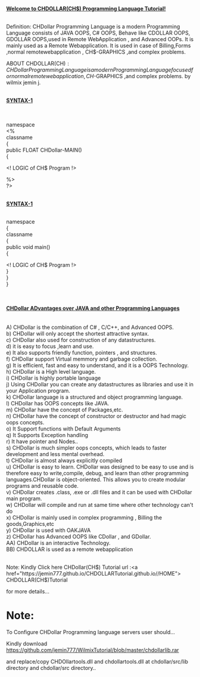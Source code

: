 <U><B>Welcome to CHDOLLAR(CH$) Programming Language Tutorial!</b></u>

<BR>
Definition: CHDollar Programming Language is a modern Programming Language consists of JAVA OOPS, C# OOPS, Behave like CDOLLAR OOPS, GDOLLAR OOPS,used in Remote WebApplication , and Advanced OOPs. It is mainly used as a Remote Webapplication. It is used in case of Billing,Forms ,normal remotewebapplication , CH$-GRAPHICS ,and complex problems.


ABOUT CHDOLLAR(CH$): CHDollar Programming Language is a modern Programming Language focused for normal remotewebapplication , CH$-GRAPHICS ,and complex problems. by wilmix jemin j.

<BR>
<U><B>SYNTAX-1</b></u>
 <BR>

<CHDollar> <BR>  
<PACK> namespace <BR> 
<%  <BR>
 <CLASS> classname <BR>
 { <BR>
 public FLOAT CHDollar-MAIN() <BR>
 { <BR>

 
<! LOGIC  of CH$ Program !> <BR>


%> <BR>
?> <BR>
<BR>
 
<U><B>SYNTAX-1</b></u>
<BR>

<CHSAUCER> <BR>
<PACK> namespace <BR>
{ <BR>
 <CLASS> classname <BR>
 { <BR>
 public void main() <BR>
 { <BR>
 
<! LOGIC  of CH$ Program !> <BR>
} <BR>
} <BR>
} <BR>
</CHSAUCER> <BR>
  
<BR> <U><B>CHDollar ADvantages over JAVA and other Programming Languages </b></u>
<BR><BR><BR>
A) CHDollar is the combination of C# , C/C++, and Advanced OOPS.<BR>
b) CHDollar will only accept the shortest attractive syntax.<BR>
c) CHDollar also used for construction of any datastructures.<BR>
d) it is easy to focus ,learn and use.<BR>
e) It also supports friendly function, pointers , and structures.<BR>
f) CHDollar support Virtual memmory and garbage collection.<BR>
g) It is efficient, fast and easy to understand, and it is a OOPS Technology.<BR>
h) CHDollar is a High level language.<BR>
i) CHDollar is highly portable language<BR>
j) Using CHDollar you can create any datastructures as libraries and use it in your Application program.<BR>
k) CHDollar language is a structured and object programming language.<BR>
l) CHDollar has OOPS concepts like JAVA.<BR>
m) CHDollar have the concept of Packages,etc.<BR>
n) CHDollar have the concept of constructor or destructor and had magic oops concepts.<BR>
o) It Support functions with Default Arguments<BR>
q) It Supports Exception handling<BR>
r) It have pointer and Nodes..<BR>
s) CHDollar is much simpler oops concepts, which leads to faster development and less mental overhead.<BR>
t) CHDollar is almost always explicitly compiled<BR>
u) CHDollar is easy to learn. CHDollar was designed to be easy to use and is therefore easy to write,compile, debug, and learn than other programming languages.CHDollar is object-oriented. This allows you to create modular programs and reusable code.<BR>
v) CHDollar creates .class, .exe or .dll files and it can be used with CHDollar main program. <BR>
w) CHDollar will compile and run at same time where other technology can't do<BR>
x) CHDollar is mainly used in complex programming , Billing the goods,Graphics,etc<BR>
y) CHDollar is used with OAKJAVA<BR>
z) CHDollar has Advanced OOPS like CDollar , and GDollar.<BR>
AA) CHDollar is an interactive Technology.<BR>
BB) CHDOLLAR is used as a remote webapplication<BR>


<BR>  Note:  Kindly Click here  CHDollar(CH$) Tutorial  url  :<a href="https://jemin777.github.io/CHDOLLARTutorial.github.io//HOME">
 CHDOLLAR(CH$)Tutorial
 </a>
 
 for  more  details...
 <BR>
 
 
 
 Note:
 =====

To Configure CHDollar Programming language servers user should...

Kindly download https://github.com/jemin777/WilmixTutorial/blob/master/chdollarlib.rar

and replace/copy CHDOllartools.dll and chdollartools.dll at chdollar/src/lib directory and chdollar/src directory..
